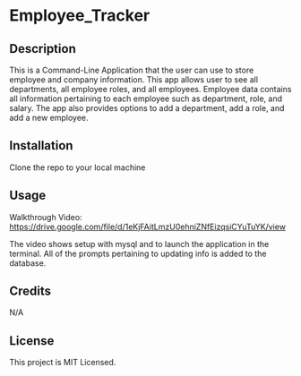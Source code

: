 # Employee_Tracker

## Description

This is a Command-Line Application that the user can use to store employee and company information. This app allows user to see all departments, all employee roles, and all employees. Employee data contains all information pertaining to each employee such as department, role, and salary. The app also provides options to add a department, add a role, and add a new employee. 

## Installation

Clone the repo to your local machine

## Usage
Walkthrough Video:
https://drive.google.com/file/d/1eKjFAitLmzU0ehniZNfEizqsiCYuTuYK/view

The video shows setup with mysql and to launch the application in the terminal. All of the prompts pertaining to updating info is added to the database. 

## Credits
N/A

## License
This project is MIT Licensed.
